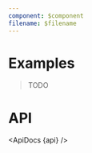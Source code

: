 ```yaml
---
component: $component
filename: $filename
---
```


<script lang="ts">
	import { ApiDocs } from 'svelte-ux';

	import api from '$lib/components/CircleClipPath.svelte?raw&sveld';

	import Chart, { Svg } from '$lib/components/Chart.svelte';

	import Preview from '$lib/docs/Preview.svelte';
</script>

# Examples

> TODO

# API

<ApiDocs {api} />
